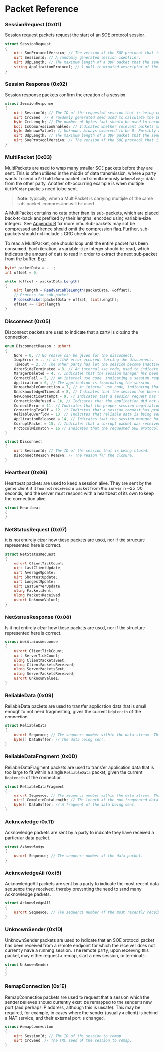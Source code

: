 # Packet Reference

### SessionRequest (0x01)

Session request packets request the start of an SOE protocol session.

```csharp
struct SessionRequest
{
    uint SoeProtocolVersion; // The version of the SOE protocol that is in use. Version 3 is documented here.
    uint SessionId; // A randomly generated session idenfiier.
    uint UdpLength; // The maximum length of a UDP packet that the sender can receive.
    string ApplicationProtocol; // A null-terminated descriptor of the application protocol that the sender wishes to transport.
}
```

### Session Response (0x02)

Session response packets confirm the creation of a session.

```csharp
struct SessionResponse
{
    uint SessionId; // The ID of the requested session that is being confirmed.
    uint CrcSeed; // A randomly generated seed used to calculate the CRC-32 check value on relevant packets.
    byte CrcLength; // The number of bytes that should be used to encode the CRC-32 check value on relevant packets.
    bool IsCompressionEnabled; // Indicates whether relevant packets may be compressed.
    byte UnknownValue1; // Unknown. Always observed to be 0. Possibly a flag for the initial encryption status of app data.
    uint UdpLength; // The maximum length of a UDP packet that the sender can receive.
    uint SoeProtocolVersion; // The version of the SOE protocol that is in use. Version 3 is documented here.
}
```

### MultiPacket (0x03)

MultiPackets are used to wrap many smaller SOE packets before they are sent. This is often utilised in
the middle of data transmission, where a party wants to send a `ReliableData` packet and simultaneously
`Acknowledge` data from the other party. Another oft-occurring example is when multiple `OutOfOrder`
packets need to be sent.

> **Note**: typically, when a MultiPacket is carrying multiple of the same sub-packet, compression will be used.

A MultiPacket contains no data other than its sub-packets, which are placed back-to-back and prefixed by
their lengths, encoded using variable-size integers.
See [Appendix B](./appendix.md#b-reading-and-writing-multipacket-variable-size-integers) for more info.
Sub-packets may not be compressed and hence should omit the compression flag. Further, sub-packets should not
include a CRC check value.

To read a MultiPacket, one should loop until the entire packet has been consumed. Each iteration,
a variable-size integer should be read, which indicates the amount of data to read in order to
extract the next sub-packet from the buffer. E.g.:

```csharp
byte* packetData = ...;
int offset = 0;

while (offset < packetData.Length)
{
    uint length = ReadVariableLength(packetData, &offset);
    // Process the sub-packet
    ProcessPacket(packetData + offset, (int)length);
    offset += (int)length;
}
```

### Disconnect (0x05)

Disconnect packets are used to indicate that a party is closing the connection.

```csharp
enum DisconnectReason : ushort
{
    None = 0, // No reason can be given for the disconnect.
    IcmpError = 1, // An ICMP error occured, forcing the disconnect.
    Timeout = 2, // The other party has let the session become inactive.
    OtherSideTerminated = 3, // An internal use code, used to indicate that the other party has sent a disconnect.
    ManagerDeleted = 4, // Indicates that the session manager has been disposed of. Generally occurs when the server/client is shutting down.
    ConnectFail = 5, // An internal use code, indicating a session request attempt has failed.
    Application = 6, // The application is terminating the session.
    UnreachableConnection = 7, // An internal use code, indicating that the session must disconnect as the other party is unreachable.
    UnacknowledgedTimeout = 8, // Indicates that the session has been closed because a data sequence was not acknowledged quickly enough.
    NewConnectionAttempt = 9, // Indicates that a session request has failed (often due to the connecting party attempting a reconnection too quickly), and a new attempt should be made after a short delay.
    ConnectionRefused = 10, // Indicates that the application did not accept a session request.
    ConnectError = 11, // Indicates that the proper session negotiation flow has not been observed.
    ConnectingToSelf = 12, // Indicates that a session request has probably been looped back to the sender, and it should not continue with the connection attempt.
    ReliableOverflow = 13, // Indicates that reliable data is being sent too fast to be processed.
    ApplicationReleased = 14, // Indicates that the session manager has been orphaned by the application.
    CorruptPacket = 15, // Indicates that a corrupt packet was received.
    ProtocolMismatch = 16 // Indicates that the requested SOE protocol version or application protocol is invalid.
}

struct Disconnect
{
    uint SessionId; // The ID of the session that is being closed.
    DisconnectReason Reason; // The reason for the closure.
}
```

### Heartbeat (0x06)

Heartbeat packets are used to keep a session alive. They are sent by the game client if
it has not received a packet from the server in ~25-30 seconds, and the server must
respond with a heartbeat of its own to keep the connection alive.

```csharp
struct Heartbeat
{
}
```

### NetStatusRequest (0x07)

It is not entirely clear how these packets are used, nor if the structure represented here is correct.

```csharp
struct NetStatusRequest
{
    ushort ClientTickCount;
    uint LastClientUpdate;
    uint AverageUpdate;
    uint ShortestUpdate;
    uint LongestUpdate;
    uint LastServerUpdate;
    ulong PacketsSent;
    ulong PacketsReceived;
    ushort UnknownValue1;
}
```

### NetStatusResponse (0x08)

Is it not entirely clear how these packets are used, nor if the structure represented here is correct.

```csharp
struct NetStatusResponse
{
    ushort ClientTickCount;
    uint ServerTickCount;
    ulong ClientPacketsSent;
    ulong ClientPacketsReceived;
    ulong ServerPacketsSent;
    ulong ServerPacketsReceived;
    ushort UnknownValue1;
}
```

### ReliableData (0x09)

ReliableData packets are used to transfer application data that is small enough to not need fragmenting,
given the current `UdpLength` of the connection.

```csharp
struct ReliableData
{
    ushort Sequence; // The sequence number within the data stream. This may wrap around.
    byte[] DataBuffer; // The data being sent.
}
```

### ReliableDataFragment (0x0D)

ReliableDataFragment packets are used to transfer application data that is too large to fit within a
single `ReliableData` packet, given the current `UdpLength` of the connection.

```csharp
struct ReliableDataFragment
{
    ushort Sequence; // The sequence number within the data stream. This may wrap around.
    uint? CompleteDataLength; // The length of the non-fragmented data buffer. Only included in the first fragment.
    byte[] DataBuffer; // A fragment of the data being sent.
}
```

### Acknowledge (0x11)

Acknowledge packets are sent by a party to indicate they have received a particular data packet.

```csharp
struct Acknowledge
{
    ushort Sequence; // The sequence number of the data packet.
}
```

### AcknowledgeAll (0x15)

AcknowledgeAll packets are sent by a party to indicate the most recent data sequence they received,
thereby preventing the need to send many Acknowledge packets.

```csharp
struct AcknowledgeAll
{
    ushort Sequence; // The sequence number of the most recently received data packet.
}
```

### UnknownSender (0x1D)

UnknownSender packets are used to indicate that an SOE protocol packet has been received from a remote
endpoint for which the receiver does not currently have a running session. The remote party, upon
receiving this packet, may either request a remap, start a new session, or terminate.

```csharp
struct UnknownSender
{
}
```

### RemapConnection (0x1E)

RemapConnection packets are used to request that a session which the sender believes should currently exist,
be remapped to the sender's new port (and perhaps IP address, although this is unsafe). This may be required,
for example, in cases where the sender (usually a client) is behind a NAT service, and their external port is changed.

```csharp
struct RemapConnection
{
    uint SessionId; // The ID of the session to remap
    uint CrcSeed; // The CRC seed of the session to remap.
}
```
